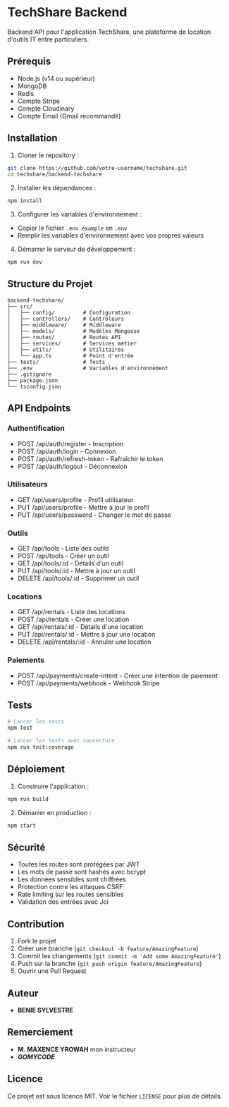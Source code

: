 # TechShare Backend

Backend API pour l'application TechShare, une plateforme de location d'outils IT entre particuliers.

## Prérequis

- Node.js (v14 ou supérieur)
- MongoDB
- Redis
- Compte Stripe
- Compte Cloudinary
- Compte Email (Gmail recommandé)

## Installation

1. Cloner le repository :

```bash
git clone https://github.com/votre-username/techshare.git
cd techshare/backend-techshare
```

2. Installer les dépendances :

```bash
npm install
```

3. Configurer les variables d'environnement :

- Copier le fichier `.env.example` en `.env`
- Remplir les variables d'environnement avec vos propres valeurs

4. Démarrer le serveur de développement :

```bash
npm run dev
```

## Structure du Projet

```
backend-techshare/
├── src/
│   ├── config/         # Configuration
│   ├── controllers/    # Contrôleurs
│   ├── middleware/     # Middleware
│   ├── models/         # Modèles Mongoose
│   ├── routes/         # Routes API
│   ├── services/       # Services métier
│   ├── utils/          # Utilitaires
│   └── app.ts          # Point d'entrée
├── tests/              # Tests
├── .env                # Variables d'environnement
├── .gitignore
├── package.json
└── tsconfig.json
```

## API Endpoints

### Authentification

- POST /api/auth/register - Inscription
- POST /api/auth/login - Connexion
- POST /api/auth/refresh-token - Rafraîchir le token
- POST /api/auth/logout - Déconnexion

### Utilisateurs

- GET /api/users/profile - Profil utilisateur
- PUT /api/users/profile - Mettre à jour le profil
- PUT /api/users/password - Changer le mot de passe

### Outils

- GET /api/tools - Liste des outils
- POST /api/tools - Créer un outil
- GET /api/tools/:id - Détails d'un outil
- PUT /api/tools/:id - Mettre à jour un outil
- DELETE /api/tools/:id - Supprimer un outil

### Locations

- GET /api/rentals - Liste des locations
- POST /api/rentals - Créer une location
- GET /api/rentals/:id - Détails d'une location
- PUT /api/rentals/:id - Mettre à jour une location
- DELETE /api/rentals/:id - Annuler une location

### Paiements

- POST /api/payments/create-intent - Créer une intention de paiement
- POST /api/payments/webhook - Webhook Stripe

## Tests

```bash
# Lancer les tests
npm test

# Lancer les tests avec couverture
npm run test:coverage
```

## Déploiement

1. Construire l'application :

```bash
npm run build
```

2. Démarrer en production :

```bash
npm start
```

## Sécurité

- Toutes les routes sont protégées par JWT
- Les mots de passe sont hashés avec bcrypt
- Les données sensibles sont chiffrées
- Protection contre les attaques CSRF
- Rate limiting sur les routes sensibles
- Validation des entrées avec Joi

## Contribution

1. Fork le projet
2. Créer une branche (`git checkout -b feature/AmazingFeature`)
3. Commit les changements (`git commit -m 'Add some AmazingFeature'`)
4. Push sur la branche (`git push origin feature/AmazingFeature`)
5. Ouvrir une Pull Request

## Auteur

- **BENIE SYLVESTRE**

## Remerciement

- **M. MAXENCE YROWAH** mon instructeur
- _**GOMYCODE**_

## Licence

Ce projet est sous licence MIT. Voir le fichier `LICENSE` pour plus de détails.
